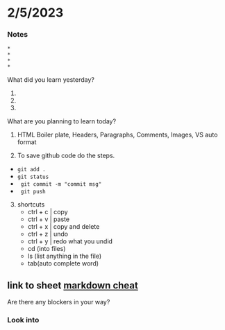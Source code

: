 # 2/5/2023

### Notes

    *
    *
    *
    *

What did you learn yesterday?

1.

2.

3.

What are you planning to learn today?

1. HTML Boiler plate, Headers, Paragraphs, Comments, Images, VS auto format

2. To save github code do the steps.

- ` git add . `
- ` git status `
- ` git commit -m "commit msg"`
- ` git push`
3. shortcuts
   - ctrl + c | copy
   - ctrl + v | paste
   - ctrl + x | copy and delete
   - ctrl + z | undo
   - ctrl + y | redo what you undid
   - cd (into files)
   - ls (list anything in the file)
   - tab(auto complete word)
## link to  sheet [markdown cheat](https://www.markdownguide.org/cheat-sheet/)

Are there any blockers in your way?

### Look into
